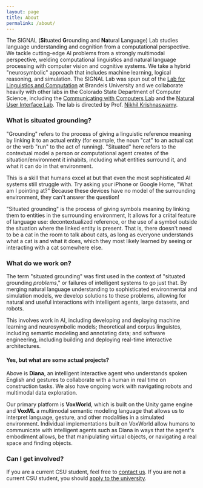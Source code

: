 ```yaml
---
layout: page
title: About
permalink: /about/
---
```


<amp-img width="600" height="375" layout="responsive" src="../assets/images/diana.png"></amp-img>

The SIGNAL (**Si**tuated **G**rounding and **Na**tural **L**anguage) Lab studies language understanding and cognition from a computational perspective.  We tackle cutting-edge AI problems from a strongly multimodal perspective, welding computational linguistics and natural language processing with computer vision and cognitive systems.  We take a hybrid "neurosymbolic" approach that includes machine learning, logical reasoning, and simulation.  The SIGNAL Lab was spun out of the <a href="https://brandeis-llc.github.io">Lab for Linguistics and Computation</a> at Brandeis University and we collaborate heavily with other labs in the Colorado State Department of Computer Science, including the <a href="https://www.cs.colostate.edu/~draper/CwC.php">Communicating with Computers Lab</a> and the <a href="https://nuilab.org/Home">Natural User Interface Lab</a>.  The lab is directed by Prof. <a href="https://www.nikhilkrishnaswamy.com">Nikhil Krishnaswamy</a>.

### What is situated grounding?

"Grounding" refers to the process of giving a linguistic reference meaning by linking it to an actual entity (for example, the noun "cat" to an actual cat or the verb "run" to the act of running).  "Situated" here refers to the contextual model a person or computational agent creates of the situation/environment it inhabits, including what entities surround it, and what it can do in that environment.

This is a skill that humans excel at but that even the most sophisticated AI systems still struggle with.  Try asking your iPhone or Google Home, "What am I pointing at?"  Because these devices have no model of the surrounding environment, they can't answer the question!

"Situated grounding" is the process of giving symbols meaning by linking them to entities in the surrounding environment, It allows for a criital feature of language use: decontextualized reference, or the use of a symbol outside the situation where the linked entity is present.  That is, there doesn't need to be a cat in the room to talk about cats, as long as everyone understands what a cat is and what it does, which they most likely learned by seeing or interacting with a cat somewhere else.

### What do we work on?

The term "situated grounding" was first used in the context of "situated grounding *problems*," or failures of intelligent systems to go just that. By merging natural language understanding to sophisticated environmental and simulation models, we develop solutions to these problems, allowing for natural and useful interactions with intelligent agents, large datasets, and robots.

This involves work in AI, including developing and deploying machine learning and neurosymbolic models; theoretical and corpus linguistcs, including semantic modeling and annotating data; and software engineering, including building and deploying real-time interactive architectures.

#### Yes, but what are some actual projects?

Above is **Diana**, an intelligent interactive agent who understands spoken English and gestures to collaborate with a human in real time on construction tasks.  We also have ongoing work with navigating robots and multimodal data exploration.

Our primary platform is **VoxWorld**, which is built on the Unity game engine and **VoxML** a multimodal semantic modeling language that allows us to interpret language, gesture, and other modalities in a simulated environment. Individual implementations built on VoxWorld allow humans to communicate with intelligent agents such as Diana in ways that the agent's embodiment allows, be that manipulating virtual objects, or navigating a real space and finding objects.

### Can I get involved?

If you are a current CSU student, feel free to <a href="contact">contact us</a>.  If you are not a current CSU student, you should <a href="https://admissions.colostate.edu">apply to the university</a>.
